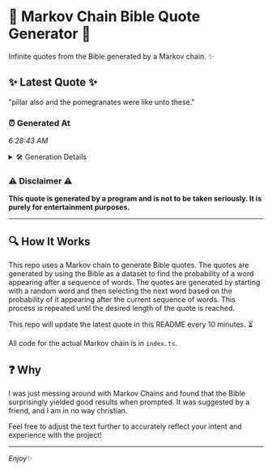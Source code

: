 # 📖 Markov Chain Bible Quote Generator 📖

Infinite quotes from the Bible generated by a Markov chain. ✨

## ✨ Latest Quote ✨
"pillar also and the pomegranates were like unto these."

### ⏰ Generated At
*6:28:43 AM*

<details>
    <summary>🛠️ Generation Details</summary>
    <p>
        <strong>🌱 Seed:</strong> pillar<br>
        <strong>🔄 Iterations:</strong> 8<br>
        <strong>📜 Context History:</strong><br>[ pillar ]: also<br>[ pillar, also ]: and<br>[ pillar, also, and ]: the<br>[ pillar, also, and, the ]: pomegranates<br>[ pillar, also, and, the, pomegranates ]: were<br>[ pillar, also, and, the, pomegranates, were ]: like<br>[ also, and, the, pomegranates, were, like ]: unto<br>[ and, the, pomegranates, were, like, unto ]: these.<br>
    </p>
</details>

### ⚠️ Disclaimer ⚠️
**This quote is generated by a program and is not to be taken seriously. It is purely for entertainment purposes.**

---

## 🔍 How It Works

This repo uses a Markov chain to generate Bible quotes. The quotes are generated by using the Bible as a dataset to find the probability of a word appearing after a sequence of words. The quotes are generated by starting with a random word and then selecting the next word based on the probability of it appearing after the current sequence of words. This process is repeated until the desired length of the quote is reached.

This repo will update the latest quote in this README every 10 minutes. ⏳

All code for the actual Markov chain is in `index.ts`.

## ❓ Why

I was just messing around with Markov Chains and found that the Bible surprisingly yielded good results when prompted. 
It was suggested by a friend, and I am in no way christian.

Feel free to adjust the text further to accurately reflect your intent and experience with the project!

---

*Enjoy*✨
